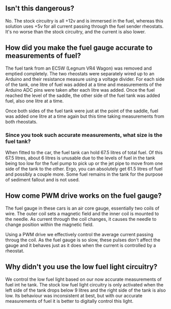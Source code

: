 ## Isn't this dangerous?
No.  The stock circuitry is all +12v and is immersed in the fuel, whereas this solution uses +5v for all current passing through the fuel sender rheostats.  It's no worse than the stock circuitry, and the current is also lower.

## How did you make the fuel gauge accurate to measurements of fuel?
The fuel tank from an EC5W (Legnum VR4 Wagon) was removed and emptied completely.  The two rheostats were separately wired up to an Arduino and their resistance measure using a voltage divider.  For each side of the tank, one litre of fuel was added at a time and measurements of the Arduino ADC pins were taken after each litre was added.  Once the fuel reached the level of the saddle, the other side of the fuel tank was added fuel, also one litre at a time.

Once both sides of the fuel tank were just at the point of the saddle, fuel was added one litre at a time again but this time taking measurements from both rheostats.

### Since you took such accurate measurements, what size is the fuel tank?
When fitted to the car, the fuel tank can hold 67.5 litres of total fuel.  Of this 67.5 litres, about 6 litres is unusable due to the levels of fuel in the tank being too low for the fuel pump to pick up or the jet pipe to move from one side of the tank to the other.  Ergo, you can absolutely get 61.5 litres of fuel and possibly a couple more.  Some fuel remains in the tank for the purpose of sediment fallout and is not used.

## How come PWM drive works on the fuel gauge?
The fuel gauge in these cars is an air core gauge, essentially two coils of wire.  The outer coil sets a magnetic field and the inner coil is mounted to the needle.  As current through the coil changes, it causes the needle to change position within the magnetic field.

Using a PWM drive we effectively control the average current passing throug the coil.  As the fuel gauge is so slow, these pulses don't affect the gauge and it behaves just as it does when the current is controlled by a rheostat.

## Why didn't you use the low fuel light circuitry?
We control the low fuel light based on our now accurate measurements of fuel int he tank.  The stock low fuel light circuitry is only activated when the left side of the tank drops below 9 litres and the right side of the tank is also low.  Its behaviour was inconsistent at best, but with our accurate measurements of fuel it is better to digitally control this light.
